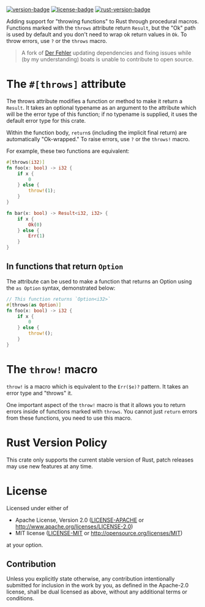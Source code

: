 [![version-badge][]][version] [![license-badge][]][license] [![rust-version-badge][]][rust-version]

Adding support for "throwing functions" to Rust through procedural macros.
Functions marked with the `throws` attribute return `Result`, but the "Ok" path
is used by default and you don't need to wrap ok return values in `Ok`. To throw
errors, use `?` or the `throws` macro.

> A fork of [Der Fehler](https://github.com/withoutboats/fehler) updating
dependencies and fixing issues while (by my understanding) boats is unable to
contribute to open source.

# The `#[throws]` attribute

The throws attribute modifies a function or method to make it return a
`Result`. It takes an optional typename as an argument to the attribute which
will be the error type of this function; if no typename is supplied, it uses
the default error type for this crate.

Within the function body, `return`s (including the implicit final return) are
automatically "Ok-wrapped." To raise errors, use `?` or the `throws!` macro.

For example, these two functions are equivalent:

```rust
#[throws(i32)]
fn foo(x: bool) -> i32 {
    if x {
        0
    } else {
        throw!(1);
    }
}

fn bar(x: bool) -> Result<i32, i32> {
    if x {
        Ok(0)
    } else {
        Err(1)
    }
}
```

## In functions that return `Option`

The attribute can be used to make a function that returns an Option using the
`as Option` syntax, demonstrated below:

```rust
// This function returns `Option<i32>`
#[throws(as Option)]
fn foo(x: bool) -> i32 {
    if x {
        0
    } else {
        throw!();
    }
}
```

# The `throw!` macro

`throw!` is a macro which is equivalent to the `Err($e)?` pattern. It takes an
error type and "throws" it.

One important aspect of the `throw!` macro is that it allows you to return
errors inside of functions marked with `throws`. You cannot just `return`
errors from these functions, you need to use this macro.

# Rust Version Policy

This crate only supports the current stable version of Rust, patch releases may
use new features at any time.

# License

Licensed under either of

 * Apache License, Version 2.0 ([LICENSE-APACHE](LICENSE-APACHE) or http://www.apache.org/licenses/LICENSE-2.0)
 * MIT license ([LICENSE-MIT](LICENSE-MIT) or http://opensource.org/licenses/MIT)

at your option.

## Contribution

Unless you explicitly state otherwise, any contribution intentionally submitted
for inclusion in the work by you, as defined in the Apache-2.0 license, shall be
dual licensed as above, without any additional terms or conditions.

[version-badge]: https://img.shields.io/crates/v/culpa.svg?style=flat-square
[version]: https://crates.io/crates/culpa
[license-badge]: https://img.shields.io/crates/l/culpa.svg?style=flat-square
[license]: #license
[rust-version-badge]: https://img.shields.io/badge/rust-latest%20stable-blueviolet.svg?style=flat-square
[rust-version]: #rust-version-policy


